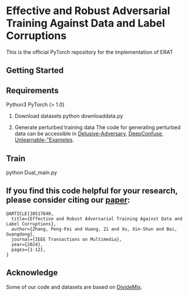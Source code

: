 
# Effective and Robust Adversarial Training Against Data and Label Corruptions

This is the official PyTorch repository for the implementation of ERAT

## Getting Started

## Requirements
Python3
PyTorch (> 1.0)

1. Download datasets
python downloaddata.py

2. Generate perturbed training data
The code for generating perturbed data can be accessible in [Delusive-Adversary](https://github.com/TLMichael/Delusive-Adversary), [DeepConfuse](https://github.com/kingfengji/DeepConfuse), [Unlearnable-"Examples](https://github.com/HanxunH/Unlearnable-Examples).

## Train
python Dual_main.py

## If you find this code helpful for your research, please consider citing our [paper](https://ieeexplore.ieee.org/stamp/stamp.jsp?tp=&arnumber=10517640):
```
@ARTICLE{10517640,
  title={Effective and Robust Adversarial Training Against Data and Label Corruptions}, 
  author={Zhang, Peng-Fei and Huang, Zi and Xu, Xin-Shun and Bai, Guangdong},
  journal={IEEE Transactions on Multimedia}, 
  year={2024},
  pages={1-12},
}
```

## Acknowledge
Some of our code and datasets are based on [DivideMix](https://github.com/LiJunnan1992/DivideMix).

